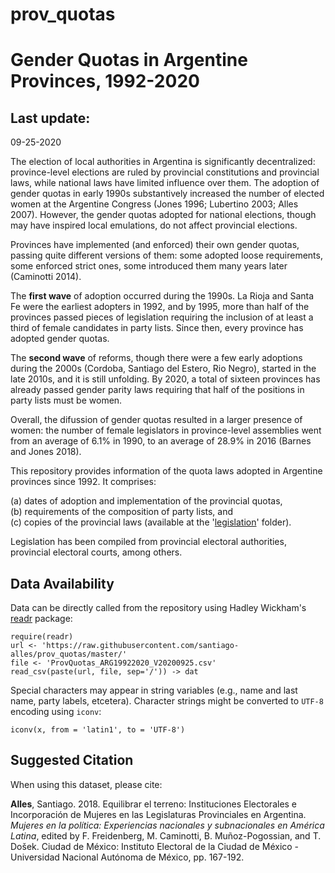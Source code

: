# prov_quotas
Gender Quotas in Argentine Provinces, 1992-2020
===============================================

Last update:
------------------
09-25-2020

The election of local authorities in Argentina is significantly decentralized: province-level elections are ruled by provincial constitutions and provincial laws, while national laws have limited influence over them. The adoption of gender quotas in early 1990s substantively increased the number of elected women at the Argentine Congress (Jones 1996; Lubertino 2003; Alles 2007). However, the gender quotas adopted for national elections, though may have inspired local emulations, do not affect provincial elections.

Provinces have implemented (and enforced) their own gender quotas, passing quite different versions of them: some adopted loose requirements, some enforced strict ones, some introduced them many years later (Caminotti 2014).

The <b>first wave</b> of adoption occurred during the 1990s. La Rioja and Santa Fe were the earliest adopters in 1992, and by 1995, more than half of the provinces passed pieces of legislation requiring the inclusion of at least a third of female candidates in party lists. Since then, every province has adopted gender quotas.

The <b>second wave</b> of reforms, though there were a few early adoptions during the 2000s (Cordoba, Santiago del Estero, Rio Negro), started in the late 2010s, and it is still unfolding. By 2020, a total of sixteen provinces has already passed gender parity laws requiring that half of the positions in party lists must be women.

Overall, the difussion of gender quotas resulted in a larger presence of women: the number of female legislators in province-level assemblies went from an average of 6.1% in 1990, to an average of 28.9% in 2016 (Barnes and Jones 2018).

This repository provides information of the quota laws adopted in Argentine provinces since 1992. It comprises:

(a) dates of adoption and implementation of the provincial quotas,<br />
(b) requirements of the composition of party lists, and<br />
(c) copies of the provincial laws (available at the '<a href="https://github.com/santiago-alles/prov_quotas/tree/master/legislation">legislation</a>' folder).

Legislation has been compiled from provincial electoral authorities, provincial electoral courts, among others.

Data Availability
------------------

Data can be directly called from the repository using Hadley Wickham's <a href="https://cran.r-project.org/web/packages/readr/readr.pdf" target="_blank">readr</a> package:

<pre><code>require(readr)
url <- 'https://raw.githubusercontent.com/santiago-alles/prov_quotas/master/'
file <- 'ProvQuotas_ARG19922020_V20200925.csv'
read_csv(paste(url, file, sep='/')) -> dat
</code></pre>

Special characters may appear in string variables (e.g., name and last name, party labels, etcetera). Character strings might be converted to <code>UTF-8</code> encoding using <code>iconv</code>:

<pre><code>iconv(x, from = 'latin1', to = 'UTF-8')</code></pre>

Suggested Citation
------------------

When using this dataset, please cite:

<b>Alles</b>, Santiago. 2018. Equilibrar el terreno: Instituciones Electorales e Incorporación de Mujeres en las Legislaturas Provinciales en Argentina. <em>Mujeres en la política: Experiencias nacionales y subnacionales en América Latina</em>, edited by F. Freidenberg, M. Caminotti, B. Muñoz-Pogossian, and T. Došek. Ciudad de México: Instituto Electoral de la Ciudad de México - Universidad Nacional Autónoma de México, pp. 167-192.


